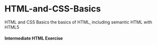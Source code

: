 # HTML-and-CSS-Basics
HTML and CSS Basics the basics of HTML, including semantic HTML with HTML5

  ####  Intermediate HTML Exercise


